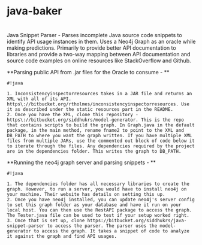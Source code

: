 # java-baker
 #

Java Snippet Parser - Parses incomplete Java source code snippets to identify API usage instances in them. Uses a Neo4j Graph as an oracle while making predictions. Primarily to provide better API documentation to libraries and provide a two-way mapping between API documentation and source code examples on online resources like StackOverflow and Github.


**Parsing public API from .jar files for the Oracle to consume -
**
```
#!java

1. Inconsistencyinspectorresources takes in a JAR file and returns an XML with all of its API. https\://bitbucket.org/rtholmes/inconsistencyinspectorresources. Use it as described under the static resources part in the README.
2. Once you have the XML, clone this repository - https\://bitbucket.org/siddhukrs/model-generator. This is the repo that contains scripts to build the graph. In Graph.java in the default package, in the main method, rename fname2 to point to the XML and DB_PATH to where you want the graph written. If you have multiple XML files from multiple JARs, use the commented out block of code below it to iterate through the files. Any dependencies required by the project are in the dependencies folder. This writes the graph to DB_PATH.
```


**Running the neo4j graph server and parsing snippets -
**
```
#!java

1. The dependencies folder has all necessary libraries to create the graph. However, to run a server, you would have to install neo4j on your machine. Their website has details on setting this up.
2. Once you have neo4j installed, you can update neo4j's server config to set this graph folder as your database and have it run on your local host. You can then use the RestAPI package to access the graph. The Tester.java file can be used to test if your setup worked right.
3. Once that is set up, clone https://bitbucket.org/siddhukrs/java-snippet-parser to access the parser. The parser uses the model-generator to access the graph. It takes a snippet of code to analyze it against the graph and find API usages.
```